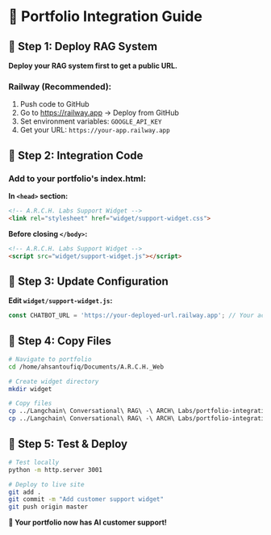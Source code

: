 # 🎯 Portfolio Integration Guide

## 🚀 **Step 1: Deploy RAG System**

**Deploy your RAG system first to get a public URL.**

### Railway (Recommended):
1. Push code to GitHub
2. Go to https://railway.app → Deploy from GitHub
3. Set environment variables: `GOOGLE_API_KEY`
4. Get your URL: `https://your-app.railway.app`

## 📝 **Step 2: Integration Code**

### **Add to your portfolio's index.html:**

**In `<head>` section:**
```html
<!-- A.R.C.H. Labs Support Widget -->
<link rel="stylesheet" href="widget/support-widget.css">
```

**Before closing `</body>`:**
```html
<!-- A.R.C.H. Labs Support Widget -->
<script src="widget/support-widget.js"></script>
```

## 🔧 **Step 3: Update Configuration**

**Edit `widget/support-widget.js`:**
```javascript
const CHATBOT_URL = 'https://your-deployed-url.railway.app'; // Your actual URL
```

## 📁 **Step 4: Copy Files**

```bash
# Navigate to portfolio
cd /home/ahsantoufiq/Documents/A.R.C.H._Web

# Create widget directory
mkdir widget

# Copy files
cp ../Langchain\ Conversational\ RAG\ -\ ARCH\ Labs/portfolio-integration/support-widget.css widget/
cp ../Langchain\ Conversational\ RAG\ -\ ARCH\ Labs/portfolio-integration/support-widget.js widget/
```

## 🧪 **Step 5: Test & Deploy**

```bash
# Test locally
python -m http.server 3001

# Deploy to live site
git add .
git commit -m "Add customer support widget"
git push origin master
```

**🎉 Your portfolio now has AI customer support!** 
